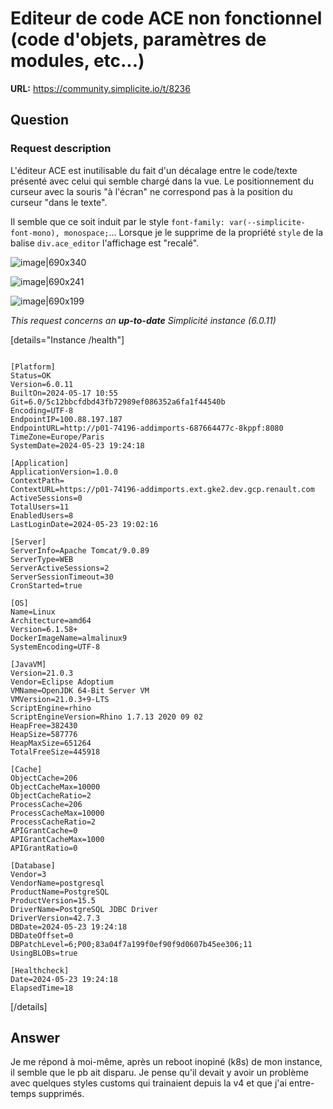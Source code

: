 # Editeur de code ACE non fonctionnel (code d'objets, paramètres de modules, etc...)

**URL:** https://community.simplicite.io/t/8236

## Question
### Request description

L'éditeur ACE est inutilisable du fait d'un décalage entre le code/texte présenté avec celui qui semble chargé dans la vue. Le positionnement du curseur avec la souris "à l'écran" ne correspond pas à la position du curseur "dans le texte".

Il semble que ce soit induit par le style `font-family: var(--simplicite-font-mono), monospace;`... Lorsque je le supprime de la propriété `style` de la balise `div.ace_editor` l'affichage est "recalé".

![image|690x340](upload://7bN4uGbhjgO52rM8QhBa5KEnEoR.png)

![image|690x241](upload://84yCn3XMHfmuP0JalkCSC6OxCMT.png)

![image|690x199](upload://c2huVT4R1J6Zu83mrKhVtDJAOfd.png)

*This request concerns an **up-to-date** Simplicité instance (6.0.11)*

[details="Instance /health"]
```text

[Platform]
Status=OK
Version=6.0.11
BuiltOn=2024-05-17 10:55
Git=6.0/5c12bbcfdbd43fb72989ef086352a6fa1f44540b
Encoding=UTF-8
EndpointIP=100.88.197.187
EndpointURL=http://p01-74196-addimports-687664477c-8kppf:8080
TimeZone=Europe/Paris
SystemDate=2024-05-23 19:24:18

[Application]
ApplicationVersion=1.0.0
ContextPath=
ContextURL=https://p01-74196-addimports.ext.gke2.dev.gcp.renault.com
ActiveSessions=0
TotalUsers=11
EnabledUsers=8
LastLoginDate=2024-05-23 19:02:16

[Server]
ServerInfo=Apache Tomcat/9.0.89
ServerType=WEB
ServerActiveSessions=2
ServerSessionTimeout=30
CronStarted=true

[OS]
Name=Linux
Architecture=amd64
Version=6.1.58+
DockerImageName=almalinux9
SystemEncoding=UTF-8

[JavaVM]
Version=21.0.3
Vendor=Eclipse Adoptium
VMName=OpenJDK 64-Bit Server VM
VMVersion=21.0.3+9-LTS
ScriptEngine=rhino
ScriptEngineVersion=Rhino 1.7.13 2020 09 02
HeapFree=382430
HeapSize=587776
HeapMaxSize=651264
TotalFreeSize=445918

[Cache]
ObjectCache=206
ObjectCacheMax=10000
ObjectCacheRatio=2
ProcessCache=206
ProcessCacheMax=10000
ProcessCacheRatio=2
APIGrantCache=0
APIGrantCacheMax=1000
APIGrantRatio=0

[Database]
Vendor=3
VendorName=postgresql
ProductName=PostgreSQL
ProductVersion=15.5
DriverName=PostgreSQL JDBC Driver
DriverVersion=42.7.3
DBDate=2024-05-23 19:24:18
DBDateOffset=0
DBPatchLevel=6;P00;83a04f7a199f0ef90f9d0607b45ee306;11
UsingBLOBs=true

[Healthcheck]
Date=2024-05-23 19:24:18
ElapsedTime=18
```
[/details]

## Answer
Je me répond à moi-même, après un reboot inopiné (k8s) de mon instance, il semble que le pb ait disparu. Je pense qu'il devait y avoir un problème avec quelques styles customs qui trainaient depuis la v4 et que j'ai entre-temps supprimés.
